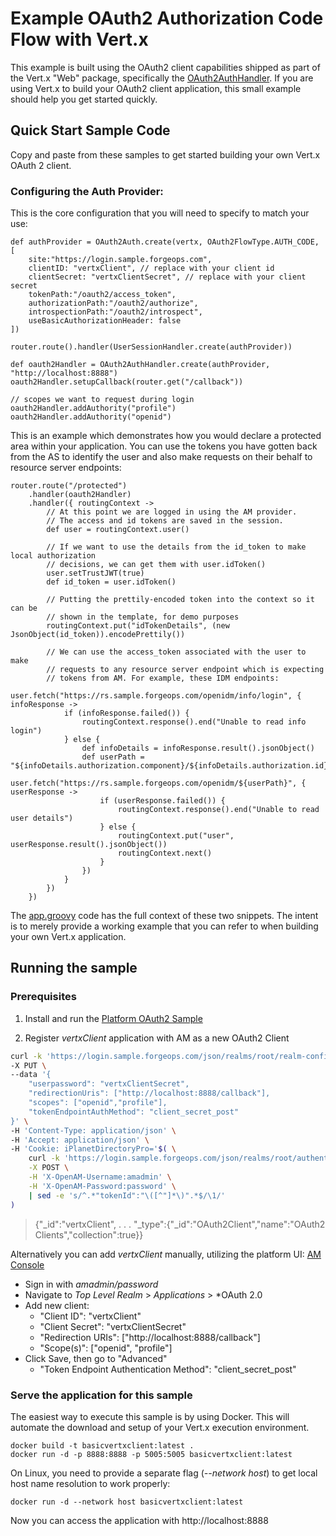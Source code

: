 # Example OAuth2 Authorization Code Flow with Vert.x

This example is built using the OAuth2 client capabilities shipped as part of the Vert.x "Web" package, specifically the [OAuth2AuthHandler](https://vertx.io/docs/vertx-web/groovy/#_oauth2authhandler_handler). If you are using Vert.x to build your OAuth2 client application, this small example should help you get started quickly.

## Quick Start Sample Code

Copy and paste from these samples to get started building your own Vert.x OAuth 2 client.

### Configuring the Auth Provider:

This is the core configuration that you will need to specify to match your use:

    def authProvider = OAuth2Auth.create(vertx, OAuth2FlowType.AUTH_CODE, [
        site:"https://login.sample.forgeops.com",
        clientID: "vertxClient", // replace with your client id
        clientSecret: "vertxClientSecret", // replace with your client secret
        tokenPath:"/oauth2/access_token",
        authorizationPath:"/oauth2/authorize",
        introspectionPath:"/oauth2/introspect",
        useBasicAuthorizationHeader: false
    ])

    router.route().handler(UserSessionHandler.create(authProvider))

    def oauth2Handler = OAuth2AuthHandler.create(authProvider, "http://localhost:8888")
    oauth2Handler.setupCallback(router.get("/callback"))

    // scopes we want to request during login
    oauth2Handler.addAuthority("profile")
    oauth2Handler.addAuthority("openid")


This is an example which demonstrates how you would declare a protected area within your application. You can use the tokens you have gotten back from the AS to identify the user and also make requests on their behalf to resource server endpoints:

    router.route("/protected")
        .handler(oauth2Handler)
        .handler({ routingContext ->
            // At this point we are logged in using the AM provider.
            // The access and id tokens are saved in the session.
            def user = routingContext.user()

            // If we want to use the details from the id_token to make local authorization
            // decisions, we can get them with user.idToken()
            user.setTrustJWT(true)
            def id_token = user.idToken()

            // Putting the prettily-encoded token into the context so it can be
            // shown in the template, for demo purposes
            routingContext.put("idTokenDetails", (new JsonObject(id_token)).encodePrettily())

            // We can use the access_token associated with the user to make
            // requests to any resource server endpoint which is expecting
            // tokens from AM. For example, these IDM endpoints:
            user.fetch("https://rs.sample.forgeops.com/openidm/info/login", { infoResponse ->
                if (infoResponse.failed()) {
                    routingContext.response().end("Unable to read info login")
                } else {
                    def infoDetails = infoResponse.result().jsonObject()
                    def userPath = "${infoDetails.authorization.component}/${infoDetails.authorization.id}"
                    user.fetch("https://rs.sample.forgeops.com/openidm/${userPath}", { userResponse ->
                        if (userResponse.failed()) {
                            routingContext.response().end("Unable to read user details")
                        } else {
                            routingContext.put("user", userResponse.result().jsonObject())
                            routingContext.next()
                        }
                    })
                }
            })
        })


The [app.groovy](src/app.groovy) code has the full context of these two snippets. The intent is to merely provide a working example that you can refer to when building your own Vert.x application.

## Running the sample

### Prerequisites

1. Install and run the [Platform OAuth2 Sample](https://github.com/ForgeRock/forgeops-init/tree/master/6.5/oauth2)

2. Register *vertxClient* application with AM as a new OAuth2 Client

```bash
curl -k 'https://login.sample.forgeops.com/json/realms/root/realm-config/agents/OAuth2Client/vertxClient' \
-X PUT \
--data '{
    "userpassword": "vertxClientSecret",
    "redirectionUris": ["http://localhost:8888/callback"],
    "scopes": ["openid","profile"],
    "tokenEndpointAuthMethod": "client_secret_post"
}' \
-H 'Content-Type: application/json' \
-H 'Accept: application/json' \
-H 'Cookie: iPlanetDirectoryPro='$( \
    curl -k 'https://login.sample.forgeops.com/json/realms/root/authenticate' \
    -X POST \
    -H 'X-OpenAM-Username:amadmin' \
    -H 'X-OpenAM-Password:password' \
    | sed -e 's/^.*"tokenId":"\([^"]*\)".*$/\1/'
)
```

>{"_id":"vertxClient", . . . "_type":{"_id":"OAuth2Client","name":"OAuth2 Clients","collection":true}}

Alternatively you can add *vertxClient* manually, utilizing the platform UI: [AM Console](https://login.sample.forgeops.com/console)

* Sign in with *amadmin/password*
* Navigate to *Top Level Realm* > *Applications* > *OAuth 2.0
* Add new client:
    * "Client ID": "vertxClient"
    * "Client Secret": "vertxClientSecret"
    * "Redirection URIs": ["http://localhost:8888/callback"]
    * "Scope(s)": ["openid", "profile"]
* Click Save, then go to "Advanced"
    * "Token Endpoint Authentication Method": "client_secret_post"


### Serve the application for this sample

The easiest way to execute this sample is by using Docker. This will automate the download and setup of your Vert.x execution environment.

    docker build -t basicvertxclient:latest .
    docker run -d -p 8888:8888 -p 5005:5005 basicvertxclient:latest

On Linux, you need to provide a separate flag (*--network host*) to get local host name resolution to work properly:

    docker run -d --network host basicvertxclient:latest

Now you can access the application with http://localhost:8888
